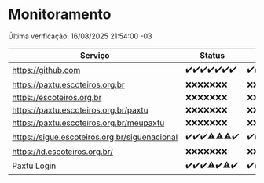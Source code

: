 # Monitoramento

Última verificação: 16/08/2025 21:54:00 -03

|Serviço|Status|Últimas 24h|
|---|---|---|
|https://github.com|<span title="2025-08-10: OK=22">✔️</span><span title="2025-08-11: OK=22">✔️</span><span title="2025-08-12: OK=23">✔️</span><span title="2025-08-13: OK=23">✔️</span><span title="2025-08-14: OK=23">✔️</span><span title="2025-08-15: OK=23">✔️</span><span title="2025-08-16: OK=1">✔️</span>|<span title="15/08/2025 23:28:00 -03 : 200">✔️</span><span title="16/08/2025 00:39:00 -03 : 200">✔️</span><span title="16/08/2025 01:14:00 -03 : 200">✔️</span><span title="16/08/2025 02:09:00 -03 : 200">✔️</span><span title="16/08/2025 03:13:00 -03 : 200">✔️</span><span title="16/08/2025 04:08:00 -03 : 200">✔️</span><span title="16/08/2025 05:12:00 -03 : 200">✔️</span><span title="16/08/2025 06:09:00 -03 : 200">✔️</span><span title="16/08/2025 07:08:00 -03 : 200">✔️</span><span title="16/08/2025 08:07:00 -03 : 200">✔️</span><span title="16/08/2025 09:16:00 -03 : 200">✔️</span><span title="16/08/2025 10:19:00 -03 : 200">✔️</span><span title="16/08/2025 11:07:00 -03 : 200">✔️</span><span title="16/08/2025 12:08:00 -03 : 200">✔️</span><span title="16/08/2025 13:10:00 -03 : 200">✔️</span><span title="16/08/2025 14:07:00 -03 : 200">✔️</span><span title="16/08/2025 15:11:00 -03 : 200">✔️</span><span title="16/08/2025 16:07:00 -03 : 200">✔️</span><span title="16/08/2025 17:09:00 -03 : 200">✔️</span><span title="16/08/2025 18:07:00 -03 : 200">✔️</span><span title="16/08/2025 19:08:00 -03 : 200">✔️</span><span title="16/08/2025 20:08:00 -03 : 200">✔️</span><span title="16/08/2025 21:54:00 -03 : 200">✔️</span>|
|https://paxtu.escoteiros.org.br|<span title="2025-08-10: Falhas=22">❌</span><span title="2025-08-11: Falhas=22">❌</span><span title="2025-08-12: Falhas=23">❌</span><span title="2025-08-13: Falhas=23">❌</span><span title="2025-08-14: Falhas=23">❌</span><span title="2025-08-15: Falhas=23">❌</span><span title="2025-08-16: Falhas=1">❌</span>|<span title="15/08/2025 23:28:00 -03 : 403">❌</span><span title="16/08/2025 00:39:00 -03 : 403">❌</span><span title="16/08/2025 01:14:00 -03 : 403">❌</span><span title="16/08/2025 02:09:00 -03 : 403">❌</span><span title="16/08/2025 03:13:00 -03 : 403">❌</span><span title="16/08/2025 04:08:00 -03 : 403">❌</span><span title="16/08/2025 05:12:00 -03 : 403">❌</span><span title="16/08/2025 06:09:00 -03 : 403">❌</span><span title="16/08/2025 07:08:00 -03 : 403">❌</span><span title="16/08/2025 08:07:00 -03 : 403">❌</span><span title="16/08/2025 09:16:00 -03 : 403">❌</span><span title="16/08/2025 10:19:00 -03 : 403">❌</span><span title="16/08/2025 11:07:00 -03 : 403">❌</span><span title="16/08/2025 12:08:00 -03 : 403">❌</span><span title="16/08/2025 13:10:00 -03 : 403">❌</span><span title="16/08/2025 14:07:00 -03 : 403">❌</span><span title="16/08/2025 15:11:00 -03 : 403">❌</span><span title="16/08/2025 16:07:00 -03 : 403">❌</span><span title="16/08/2025 17:09:00 -03 : 403">❌</span><span title="16/08/2025 18:07:00 -03 : 403">❌</span><span title="16/08/2025 19:08:00 -03 : 403">❌</span><span title="16/08/2025 20:08:00 -03 : 403">❌</span><span title="16/08/2025 21:54:00 -03 : 403">❌</span>|
|https://escoteiros.org.br|<span title="2025-08-10: Falhas=22">❌</span><span title="2025-08-11: Falhas=22">❌</span><span title="2025-08-12: Falhas=23">❌</span><span title="2025-08-13: Falhas=23">❌</span><span title="2025-08-14: Falhas=23">❌</span><span title="2025-08-15: Falhas=23">❌</span><span title="2025-08-16: Falhas=1">❌</span>|<span title="15/08/2025 23:28:00 -03 : 403">❌</span><span title="16/08/2025 00:39:00 -03 : 403">❌</span><span title="16/08/2025 01:14:00 -03 : 403">❌</span><span title="16/08/2025 02:09:00 -03 : 403">❌</span><span title="16/08/2025 03:13:00 -03 : 403">❌</span><span title="16/08/2025 04:08:00 -03 : 403">❌</span><span title="16/08/2025 05:12:00 -03 : 403">❌</span><span title="16/08/2025 06:09:00 -03 : 403">❌</span><span title="16/08/2025 07:08:00 -03 : 403">❌</span><span title="16/08/2025 08:07:00 -03 : 403">❌</span><span title="16/08/2025 09:16:00 -03 : 403">❌</span><span title="16/08/2025 10:19:00 -03 : 403">❌</span><span title="16/08/2025 11:07:00 -03 : 403">❌</span><span title="16/08/2025 12:08:00 -03 : 403">❌</span><span title="16/08/2025 13:10:00 -03 : 403">❌</span><span title="16/08/2025 14:07:00 -03 : 403">❌</span><span title="16/08/2025 15:11:00 -03 : 403">❌</span><span title="16/08/2025 16:07:00 -03 : 403">❌</span><span title="16/08/2025 17:09:00 -03 : 403">❌</span><span title="16/08/2025 18:07:00 -03 : 403">❌</span><span title="16/08/2025 19:08:00 -03 : 403">❌</span><span title="16/08/2025 20:08:00 -03 : 403">❌</span><span title="16/08/2025 21:54:00 -03 : 403">❌</span>|
|https://paxtu.escoteiros.org.br/paxtu|<span title="2025-08-10: Falhas=22">❌</span><span title="2025-08-11: Falhas=22">❌</span><span title="2025-08-12: Falhas=23">❌</span><span title="2025-08-13: Falhas=23">❌</span><span title="2025-08-14: Falhas=23">❌</span><span title="2025-08-15: Falhas=23">❌</span><span title="2025-08-16: Falhas=1">❌</span>|<span title="15/08/2025 23:28:00 -03 : 403">❌</span><span title="16/08/2025 00:39:00 -03 : 403">❌</span><span title="16/08/2025 01:14:00 -03 : 403">❌</span><span title="16/08/2025 02:09:00 -03 : 403">❌</span><span title="16/08/2025 03:13:00 -03 : 403">❌</span><span title="16/08/2025 04:08:00 -03 : 403">❌</span><span title="16/08/2025 05:12:00 -03 : 403">❌</span><span title="16/08/2025 06:09:00 -03 : 403">❌</span><span title="16/08/2025 07:08:00 -03 : 403">❌</span><span title="16/08/2025 08:07:00 -03 : 403">❌</span><span title="16/08/2025 09:16:00 -03 : 403">❌</span><span title="16/08/2025 10:19:00 -03 : 403">❌</span><span title="16/08/2025 11:07:00 -03 : 403">❌</span><span title="16/08/2025 12:08:00 -03 : 403">❌</span><span title="16/08/2025 13:10:00 -03 : 403">❌</span><span title="16/08/2025 14:07:00 -03 : 403">❌</span><span title="16/08/2025 15:11:00 -03 : 403">❌</span><span title="16/08/2025 16:07:00 -03 : 403">❌</span><span title="16/08/2025 17:09:00 -03 : 403">❌</span><span title="16/08/2025 18:07:00 -03 : 403">❌</span><span title="16/08/2025 19:08:00 -03 : 403">❌</span><span title="16/08/2025 20:08:00 -03 : 403">❌</span><span title="16/08/2025 21:54:00 -03 : 403">❌</span>|
|https://paxtu.escoteiros.org.br/meupaxtu|<span title="2025-08-10: Falhas=22">❌</span><span title="2025-08-11: Falhas=22">❌</span><span title="2025-08-12: Falhas=23">❌</span><span title="2025-08-13: Falhas=23">❌</span><span title="2025-08-14: Falhas=23">❌</span><span title="2025-08-15: Falhas=23">❌</span><span title="2025-08-16: Falhas=1">❌</span>|<span title="15/08/2025 23:28:00 -03 : 403">❌</span><span title="16/08/2025 00:39:00 -03 : 403">❌</span><span title="16/08/2025 01:14:00 -03 : 403">❌</span><span title="16/08/2025 02:09:00 -03 : 403">❌</span><span title="16/08/2025 03:13:00 -03 : 403">❌</span><span title="16/08/2025 04:08:00 -03 : 403">❌</span><span title="16/08/2025 05:12:00 -03 : 403">❌</span><span title="16/08/2025 06:09:00 -03 : 403">❌</span><span title="16/08/2025 07:08:00 -03 : 403">❌</span><span title="16/08/2025 08:07:00 -03 : 403">❌</span><span title="16/08/2025 09:16:00 -03 : 403">❌</span><span title="16/08/2025 10:19:00 -03 : 403">❌</span><span title="16/08/2025 11:07:00 -03 : 403">❌</span><span title="16/08/2025 12:08:00 -03 : 403">❌</span><span title="16/08/2025 13:10:00 -03 : 403">❌</span><span title="16/08/2025 14:07:00 -03 : 403">❌</span><span title="16/08/2025 15:11:00 -03 : 403">❌</span><span title="16/08/2025 16:07:00 -03 : 403">❌</span><span title="16/08/2025 17:09:00 -03 : 403">❌</span><span title="16/08/2025 18:07:00 -03 : 403">❌</span><span title="16/08/2025 19:08:00 -03 : 403">❌</span><span title="16/08/2025 20:08:00 -03 : 403">❌</span><span title="16/08/2025 21:54:00 -03 : 403">❌</span>|
|https://sigue.escoteiros.org.br/siguenacional|<span title="2025-08-10: OK=22">✔️</span><span title="2025-08-11: OK=22">✔️</span><span title="2025-08-12: OK=23">✔️</span><span title="2025-08-13: OK=22, Falhas=1">⚠️</span><span title="2025-08-14: OK=22, Falhas=1">⚠️</span><span title="2025-08-15: OK=22, Falhas=1">⚠️</span><span title="2025-08-16: OK=1">✔️</span>|<span title="15/08/2025 23:28:00 -03 : 200">✔️</span><span title="16/08/2025 00:39:00 -03 : 200">✔️</span><span title="16/08/2025 01:14:00 -03 : 200">✔️</span><span title="16/08/2025 02:09:00 -03 : 200">✔️</span><span title="16/08/2025 03:13:00 -03 : 200">✔️</span><span title="16/08/2025 04:08:00 -03 : 200">✔️</span><span title="16/08/2025 05:12:00 -03 : 200">✔️</span><span title="16/08/2025 06:09:00 -03 : 200">✔️</span><span title="16/08/2025 07:08:00 -03 : 200">✔️</span><span title="16/08/2025 08:07:00 -03 : 200">✔️</span><span title="16/08/2025 09:16:00 -03 : 200">✔️</span><span title="16/08/2025 10:19:00 -03 : 200">✔️</span><span title="16/08/2025 11:07:00 -03 : 200">✔️</span><span title="16/08/2025 12:08:00 -03 : 200">✔️</span><span title="16/08/2025 13:10:00 -03 : 200">✔️</span><span title="16/08/2025 14:07:00 -03 : 200">✔️</span><span title="16/08/2025 15:11:00 -03 : 200">✔️</span><span title="16/08/2025 16:07:00 -03 : 200">✔️</span><span title="16/08/2025 17:09:00 -03 : 200">✔️</span><span title="16/08/2025 18:07:00 -03 : 200">✔️</span><span title="16/08/2025 19:08:00 -03 : 200">✔️</span><span title="16/08/2025 20:08:00 -03 : 200">✔️</span><span title="16/08/2025 21:54:00 -03 : 200">✔️</span>|
|https://id.escoteiros.org.br/|<span title="2025-08-10: Falhas=22">❌</span><span title="2025-08-11: Falhas=22">❌</span><span title="2025-08-12: Falhas=23">❌</span><span title="2025-08-13: Falhas=23">❌</span><span title="2025-08-14: Falhas=23">❌</span><span title="2025-08-15: Falhas=23">❌</span><span title="2025-08-16: Falhas=1">❌</span>|<span title="15/08/2025 23:28:00 -03 : 403">❌</span><span title="16/08/2025 00:39:00 -03 : 403">❌</span><span title="16/08/2025 01:14:00 -03 : 403">❌</span><span title="16/08/2025 02:09:00 -03 : 403">❌</span><span title="16/08/2025 03:13:00 -03 : 403">❌</span><span title="16/08/2025 04:08:00 -03 : 403">❌</span><span title="16/08/2025 05:12:00 -03 : 403">❌</span><span title="16/08/2025 06:09:00 -03 : 403">❌</span><span title="16/08/2025 07:08:00 -03 : 403">❌</span><span title="16/08/2025 08:07:00 -03 : 403">❌</span><span title="16/08/2025 09:16:00 -03 : 403">❌</span><span title="16/08/2025 10:19:00 -03 : 403">❌</span><span title="16/08/2025 11:07:00 -03 : 403">❌</span><span title="16/08/2025 12:08:00 -03 : 403">❌</span><span title="16/08/2025 13:10:00 -03 : 403">❌</span><span title="16/08/2025 14:07:00 -03 : 403">❌</span><span title="16/08/2025 15:11:00 -03 : 403">❌</span><span title="16/08/2025 16:07:00 -03 : 403">❌</span><span title="16/08/2025 17:09:00 -03 : 403">❌</span><span title="16/08/2025 18:07:00 -03 : 403">❌</span><span title="16/08/2025 19:08:00 -03 : 403">❌</span><span title="16/08/2025 20:08:00 -03 : 403">❌</span><span title="16/08/2025 21:54:00 -03 : 403">❌</span>|
|Paxtu Login|<span title="2025-08-10: OK=22">✔️</span><span title="2025-08-11: OK=22">✔️</span><span title="2025-08-12: OK=23">✔️</span><span title="2025-08-13: OK=22, Falhas=1">⚠️</span><span title="2025-08-14: OK=23">✔️</span><span title="2025-08-15: OK=22, Falhas=1">⚠️</span><span title="2025-08-16: OK=1">✔️</span>|<span title="15/08/2025 23:28:00 -03 : 200">✔️</span><span title="16/08/2025 00:39:00 -03 : 200">✔️</span><span title="16/08/2025 01:14:00 -03 : 200">✔️</span><span title="16/08/2025 02:09:00 -03 : 200">✔️</span><span title="16/08/2025 03:13:00 -03 : 200">✔️</span><span title="16/08/2025 04:08:00 -03 : 200">✔️</span><span title="16/08/2025 05:12:00 -03 : 200">✔️</span><span title="16/08/2025 06:09:00 -03 : 200">✔️</span><span title="16/08/2025 07:08:00 -03 : 200">✔️</span><span title="16/08/2025 08:07:00 -03 : 200">✔️</span><span title="16/08/2025 09:16:00 -03 : 200">✔️</span><span title="16/08/2025 10:19:00 -03 : 200">✔️</span><span title="16/08/2025 11:07:00 -03 : 200">✔️</span><span title="16/08/2025 12:08:00 -03 : 200">✔️</span><span title="16/08/2025 13:10:00 -03 : 200">✔️</span><span title="16/08/2025 14:07:00 -03 : 200">✔️</span><span title="16/08/2025 15:11:00 -03 : 200">✔️</span><span title="16/08/2025 16:07:00 -03 : 200">✔️</span><span title="16/08/2025 17:09:00 -03 : 200">✔️</span><span title="16/08/2025 18:07:00 -03 : 200">✔️</span><span title="16/08/2025 19:08:00 -03 : 200">✔️</span><span title="16/08/2025 20:08:00 -03 : 200">✔️</span><span title="16/08/2025 21:54:00 -03 : 200">✔️</span>|
